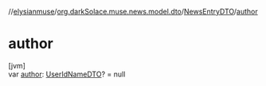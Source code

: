 //[elysianmuse](../../../index.md)/[org.darkSolace.muse.news.model.dto](../index.md)/[NewsEntryDTO](index.md)/[author](author.md)

# author

[jvm]\
var [author](author.md): [UserIdNameDTO](../../org.darkSolace.muse.user.model.dto/-user-id-name-d-t-o/index.md)? = null
